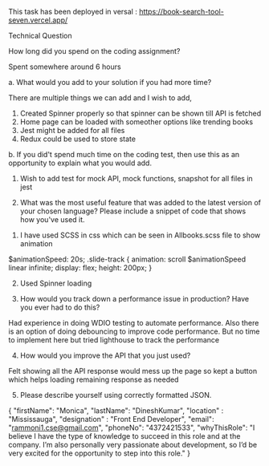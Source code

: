 This task has been deployed in  versal : https://book-search-tool-seven.vercel.app/

Technical Question

How long did you spend on the coding assignment?

Spent somewhere around 6 hours

a. What would you add to your solution if you had more time?

There are multiple things we can add and I wish to add,
1) Created Spinner properly so that spinner can be shown till API is fetched
2) Home page can be loaded with someother options like trending books
3) Jest might be added for all files
4) Redux could be used to store state

b. If you did't spend much time on the coding test, then use this as an opportunity to
explain what you would add.

1) Wish to add test for mock API, mock functions, snapshot for all files in jest

2. What was the most useful feature that was added to the latest version of your chosen
language? Please include a snippet of code that shows how you've used it.

1) I have used SCSS in css which can be seen in Allbooks.scss file to show animation

$animationSpeed: 20s;
.slide-track {
        animation: scroll $animationSpeed linear infinite;
        display: flex;
        height: 200px;
    }
    
2) Used Spinner loading 

3. How would you track down a performance issue in production? Have you ever had to do this?

Had experience in doing WDIO testing to automate performance. Also there is an option of doing debouncing to improve code performance. But no time to implement here but tried lighthouse to track the performance

4. How would you improve the API that you just used?

Felt showing all the API response would mess up the page so kept a button which helps loading remaining response as needed

5. Please describe yourself using correctly formatted JSON.

{
"firstName": "Monica",
"lastName": "DineshKumar",
"location" : "Mississauga",
"designation" : "Front End Developer",
"email": "rammoni1.cse@gmail.com",
"phoneNo": "4372421533",
"whyThisRole": "I believe I have the type of knowledge to succeed in this role and at the company. I’m also personally very passionate about development, so I’d be very excited for the opportunity to step into this role."
}

